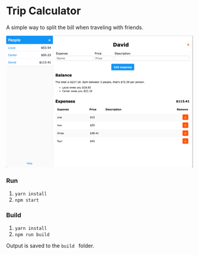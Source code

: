 # Trip Calculator

A simple way to split the bill when traveling with friends.

![Screenshot](screenshot.png)

### Run

1. `yarn install`
2. `npm start`

### Build

1. `yarn install`
2. `npm run build`

Output is saved to the `build ` folder.
